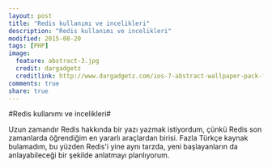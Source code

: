 ```yaml
---
layout: post
title: "Redis kullanımı ve incelikleri"
description: "Redis kullanımı ve incelikleri"
modified: 2015-08-20
tags: [PHP]
image:
  feature: abstract-3.jpg
  credit: dargadgetz
  creditlink: http://www.dargadgetz.com/ios-7-abstract-wallpaper-pack-for-iphone-5-and-ipod-touch-retina/
comments: true
share: true
---
```


#Redis kullanımı ve incelikleri#

Uzun zamandır Redis hakkında bir yazı yazmak istiyordum, çünkü Redis son zamanlarda öğrendiğim en yararlı araçlardan birisi. Fazla Türkçe kaynak bulamadım, bu yüzden Redis'i yine aynı tarzda, yeni başlayanların da anlayabileceği bir şekilde anlatmayı planlıyorum.